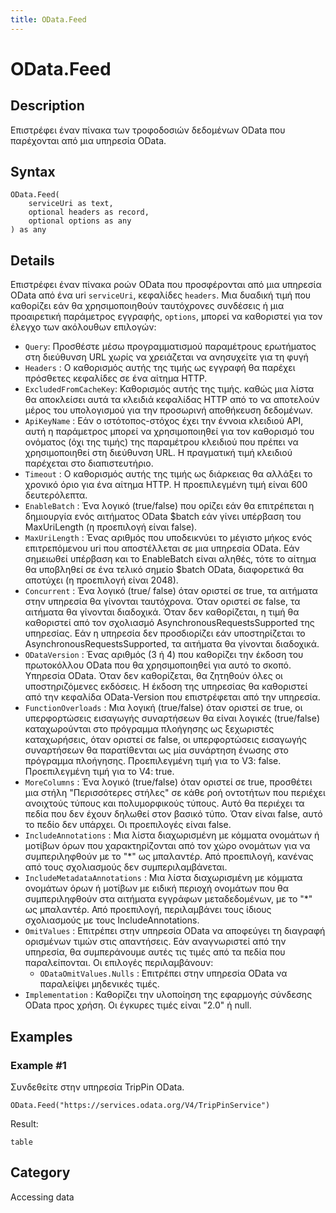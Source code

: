 ```yaml
---
title: OData.Feed
---
```


# OData.Feed


## Description

Επιστρέφει έναν πίνακα των τροφοδοσιών δεδομένων OData που παρέχονται από μια υπηρεσία OData.


## Syntax

```powerquery
OData.Feed(
    serviceUri as text,
    optional headers as record,
    optional options as any
) as any
```


## Details

Επιστρέφει έναν πίνακα ροών OData που προσφέρονται από μια υπηρεσία OData από ένα uri <code>serviceUri</code>, κεφαλίδες <code>headers</code>. Μια δυαδική τιμή που καθορίζει εάν θα χρησιμοποιηθούν ταυτόχρονες συνδέσεις ή μια προαιρετική παράμετρος εγγραφής, <code>options</code>, μπορεί να καθοριστεί για τον έλεγχο των ακόλουθων επιλογών:    <ul>    <li><code>Query</code>: Προσθέστε μέσω προγραμματισμού παραμέτρους ερωτήματος στη διεύθυνση URL χωρίς να χρειάζεται να ανησυχείτε για τη φυγή </li>    <li> <code>Headers</code> : Ο καθορισμός αυτής της τιμής ως εγγραφή θα παρέχει πρόσθετες κεφαλίδες σε ένα αίτημα HTTP.</li>    <li> <code>ExcludedFromCacheKey</code>: Καθορισμός αυτής της τιμής. καθώς μια λίστα θα αποκλείσει αυτά τα κλειδιά κεφαλίδας HTTP από το να αποτελούν μέρος του υπολογισμού για την προσωρινή αποθήκευση δεδομένων.</li>    <li> <code>ApiKeyName</code> : Εάν ο ιστότοπος-στόχος έχει την έννοια κλειδιού API, αυτή η παράμετρος μπορεί να χρησιμοποιηθεί για τον καθορισμό του ονόματος (όχι της τιμής) της παραμέτρου κλειδιού που πρέπει να χρησιμοποιηθεί στη διεύθυνση URL. Η πραγματική τιμή κλειδιού παρέχεται στο διαπιστευτήριο.</li>    <li> <code>Timeout</code> : Ο καθορισμός αυτής της τιμής ως διάρκειας θα αλλάξει το χρονικό όριο για ένα αίτημα HTTP. Η προεπιλεγμένη τιμή είναι 600 δευτερόλεπτα.</li>    <li> <code>EnableBatch</code> : Ένα λογικό (true/false) που ορίζει εάν θα επιτρέπεται η δημιουργία ενός αιτήματος OData $batch εάν γίνει υπέρβαση του MaxUriLength (η προεπιλογή είναι false).</li>    <li> <code>MaxUriLength</code> : Ένας αριθμός που υποδεικνύει το μέγιστο μήκος ενός επιτρεπόμενου uri που αποστέλλεται σε μια υπηρεσία OData. Εάν σημειωθεί υπέρβαση και το EnableBatch είναι αληθές, τότε το αίτημα θα υποβληθεί σε ένα τελικό σημείο $batch OData, διαφορετικά θα αποτύχει (η προεπιλογή είναι 2048).</li>    <li> <code>Concurrent</code> : Ένα λογικό (true/ false) όταν οριστεί σε true, τα αιτήματα στην υπηρεσία θα γίνονται ταυτόχρονα. Όταν οριστεί σε false, τα αιτήματα θα γίνονται διαδοχικά. Όταν δεν καθορίζεται, η τιμή θα καθοριστεί από τον σχολιασμό AsynchronousRequestsSupported της υπηρεσίας. Εάν η υπηρεσία δεν προσδιορίζει εάν υποστηρίζεται το AsynchronousRequestsSupported, τα αιτήματα θα γίνονται διαδοχικά.</li>    <li> <code>ODataVersion</code> : Ένας αριθμός (3 ή 4) που καθορίζει την έκδοση του πρωτοκόλλου OData που θα χρησιμοποιηθεί για αυτό το σκοπό. Υπηρεσία OData. Όταν δεν καθορίζεται, θα ζητηθούν όλες οι υποστηριζόμενες εκδόσεις. Η έκδοση της υπηρεσίας θα καθοριστεί από την κεφαλίδα OData-Version που επιστρέφεται από την υπηρεσία.</li>    <li> <code>FunctionOverloads</code> : Μια λογική (true/false) όταν οριστεί σε true, οι υπερφορτώσεις εισαγωγής συναρτήσεων θα είναι λογικές (true/false) καταχωρούνται στο πρόγραμμα πλοήγησης ως ξεχωριστές καταχωρήσεις, όταν οριστεί σε false, οι υπερφορτώσεις εισαγωγής συναρτήσεων θα παρατίθενται ως μία συνάρτηση ένωσης στο πρόγραμμα πλοήγησης. Προεπιλεγμένη τιμή για το V3: false. Προεπιλεγμένη τιμή για το V4: true.</li>    <li> <code>MoreColumns</code> : Ένα λογικό (true/false) όταν οριστεί σε true, προσθέτει μια στήλη "Περισσότερες στήλες" σε κάθε ροή οντοτήτων που περιέχει ανοιχτούς τύπους και πολυμορφικούς τύπους. Αυτό θα περιέχει τα πεδία που δεν έχουν δηλωθεί στον βασικό τύπο. Όταν είναι false, αυτό το πεδίο δεν υπάρχει. Οι προεπιλογές είναι false.</li>    <li> <code>IncludeAnnotations</code> : Μια λίστα διαχωρισμένη με κόμματα ονομάτων ή μοτίβων όρων που χαρακτηρίζονται από τον χώρο ονομάτων για να συμπεριληφθούν με το "\*" ως μπαλαντέρ. Από προεπιλογή, κανένας από τους σχολιασμούς δεν συμπεριλαμβάνεται.</li>    <li> <code>IncludeMetadataAnnotations</code> : Μια λίστα διαχωρισμένη με κόμματα ονομάτων όρων ή μοτίβων με ειδική περιοχή ονομάτων που θα συμπεριληφθούν στα αιτήματα εγγράφων μεταδεδομένων, με το "\*" ως μπαλαντέρ. Από προεπιλογή, περιλαμβάνει τους ίδιους σχολιασμούς με τους IncludeAnnotations.</li>    <li> <code>OmitValues</code> : Επιτρέπει στην υπηρεσία OData να αποφεύγει τη διαγραφή ορισμένων τιμών στις απαντήσεις. Εάν αναγνωριστεί από την υπηρεσία, θα συμπεράνουμε αυτές τις τιμές από τα πεδία που παραλείπονται. Οι επιλογές περιλαμβάνουν:      <ul>        <li><code>ODataOmitValues.Nulls</code> : Επιτρέπει στην υπηρεσία OData να παραλείψει μηδενικές τιμές.</li>      </ul>    </li>    <li> <code>Implementation</code> : Καθορίζει την υλοποίηση της εφαρμογής σύνδεσης OData προς χρήση. Οι έγκυρες τιμές είναι "2.0" ή null.</li>    </ul>


## Examples

### Example #1 
Συνδεθείτε στην υπηρεσία TripPin OData.
```powerquery
OData.Feed("https://services.odata.org/V4/TripPinService")
```

Result: 
```powerquery
table
```




## Category
Accessing data
